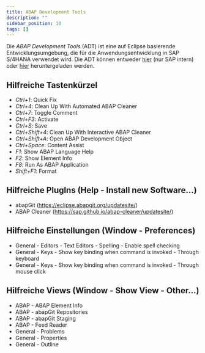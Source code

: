```yaml
---
title: ABAP Development Tools
description: ""
sidebar_position: 10
tags: []
---
```


Die _ABAP Development Tools_ (ADT) ist eine auf Eclipse basierende Entwicklungsumgebung, die für die Anwendungsentwicklung in SAP S/4HANA verwendet wird. Die ADT können entweder [hier](https://adt.only.sap/) (nur SAP intern) oder [hier](https://tools.hana.ondemand.com/#abap) heruntergeladen werden.

## Hilfreiche Tastenkürzel

- _Ctrl+1_: Quick Fix
- _Ctrl+4_: Clean Up With Automated ABAP Cleaner
- _Ctrl+7_: Toggle Comment
- _Ctrl+F3_: Activate
- _Ctrl+S_: Save
- _Ctrl+Shift+4_: Clean Up With Interactive ABAP Cleaner
- _Ctrl+Shift+A_: Open ABAP Development Object
- _Ctrl+Space_: Content Assist
- _F1_: Show ABAP Language Help
- _F2_: Show Element Info
- _F8_: Run As ABAP Application
- _Shift+F1_: Format

## Hilfreiche PlugIns (Help - Install new Software...)

- abapGit (https://eclipse.abapgit.org/updatesite/)
- ABAP Cleaner (https://sap.github.io/abap-cleaner/updatesite/)

## Hilfreiche Einstellungen (Window - Preferences)

- General - Editors - Text Editors - Spelling - Enable spell checking
- General - Keys - Show key binding when command is invoked - Through keyboard
- General - Keys - Show key binding when command is invoked - Through mouse click

## Hilfreiche Views (Window - Show View - Other...)

- ABAP - ABAP Element Info
- ABAP - abapGit Repositories
- ABAP - abapGit Staging
- ABAP - Feed Reader
- General - Problems
- General - Properties
- General - Outline
